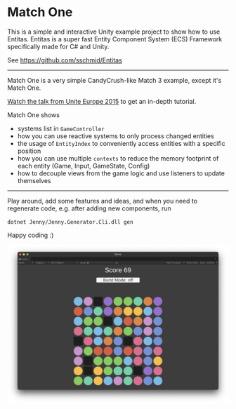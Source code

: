 # Match One
This is a simple and interactive Unity example project to show how to use Entitas.
Entitas is a super fast Entity Component System (ECS) Framework specifically made for C# and Unity.

See https://github.com/sschmid/Entitas

---

Match One is a very simple CandyCrush-like Match 3 example, except it's Match One.

[Watch the talk from Unite Europe 2015](https://www.youtube.com/watch?v=Re5kGtxTW6E) to get an in-depth tutorial.

Match One shows
- systems list in `GameController`
- how you can use reactive systems to only process changed entities
- the usage of `EntityIndex` to conveniently access entities with a specific position
- how you can use multiple `contexts` to reduce the memory footprint of each entity (Game, Input, GameState, Config)
- how to decouple views from the game logic and use listeners to update themselves

---

Play around, add some features and ideas, and when you need to regenerate code, e.g. after adding new components, run

```
dotnet Jenny/Jenny.Generator.Cli.dll gen
```

Happy coding :)

![Match One](readme/images/Match-One.png)
